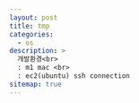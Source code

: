 ```yaml
---
layout: post
title: tmp
categories: 
  - os
description: >
  개발환경<br>
  : m1 mac <br>
  : ec2(ubuntu) ssh connection
sitemap: true
---
```



